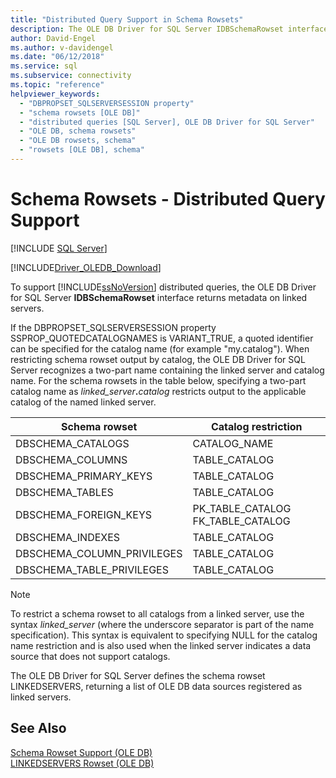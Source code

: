 ```yaml
---
title: "Distributed Query Support in Schema Rowsets"
description: The OLE DB Driver for SQL Server IDBSchemaRowset interface returns metadata on linked servers to support SQL Server distributed queries.
author: David-Engel
ms.author: v-davidengel
ms.date: "06/12/2018"
ms.service: sql
ms.subservice: connectivity
ms.topic: "reference"
helpviewer_keywords:
  - "DBPROPSET_SQLSERVERSESSION property"
  - "schema rowsets [OLE DB]"
  - "distributed queries [SQL Server], OLE DB Driver for SQL Server"
  - "OLE DB, schema rowsets"
  - "OLE DB rowsets, schema"
  - "rowsets [OLE DB], schema"
---
```

# Schema Rowsets - Distributed Query Support
[!INCLUDE [SQL Server](../../../includes/applies-to-version/sql-asdb-asdbmi-asa-pdw.md)]

[!INCLUDE[Driver_OLEDB_Download](../../../includes/driver_oledb_download.md)]

  To support [!INCLUDE[ssNoVersion](../../../includes/ssnoversion-md.md)] distributed queries, the OLE DB Driver for SQL Server **IDBSchemaRowset** interface returns metadata on linked servers.  
  
 If the DBPROPSET_SQLSERVERSESSION property SSPROP_QUOTEDCATALOGNAMES is VARIANT_TRUE, a quoted identifier can be specified for the catalog name (for example "my.catalog"). When restricting schema rowset output by catalog, the OLE DB Driver for SQL Server recognizes a two-part name containing the linked server and catalog name. For the schema rowsets in the table below, specifying a two-part catalog name as _linked\_server_**.**_catalog_ restricts output to the applicable catalog of the named linked server.  
  
|Schema rowset|Catalog restriction|  
|-------------------|-------------------------|  
|DBSCHEMA_CATALOGS|CATALOG_NAME|  
|DBSCHEMA_COLUMNS|TABLE_CATALOG|  
|DBSCHEMA_PRIMARY_KEYS|TABLE_CATALOG|  
|DBSCHEMA_TABLES|TABLE_CATALOG|  
|DBSCHEMA_FOREIGN_KEYS|PK_TABLE_CATALOG FK_TABLE_CATALOG|  
|DBSCHEMA_INDEXES|TABLE_CATALOG|  
|DBSCHEMA_COLUMN_PRIVILEGES|TABLE_CATALOG|  
|DBSCHEMA_TABLE_PRIVILEGES|TABLE_CATALOG|  
  
> [!NOTE]  
>  To restrict a schema rowset to all catalogs from a linked server, use the syntax *linked_server* (where the underscore separator is part of the name specification). This syntax is equivalent to specifying NULL for the catalog name restriction and is also used when the linked server indicates a data source that does not support catalogs.  
 
 The OLE DB Driver for SQL Server defines the schema rowset LINKEDSERVERS, returning a list of OLE DB data sources registered as linked servers.  
  
## See Also  
 [Schema Rowset Support &#40;OLE DB&#41;](../../oledb/ole-db/schema-rowset-support-ole-db.md)   
 [LINKEDSERVERS Rowset &#40;OLE DB&#41;](../../oledb/ole-db/schema-rowsets-linkedservers-rowset.md)  
  
  
